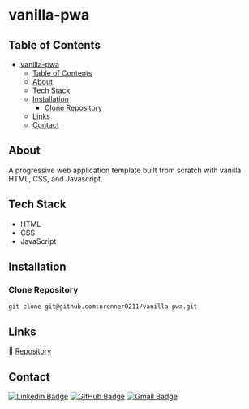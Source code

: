 # vanilla-pwa

## Table of Contents

- [vanilla-pwa](#vanilla-pwa)
  - [Table of Contents](#table-of-contents)
  - [About](#about)
  - [Tech Stack](#tech-stack)
  - [Installation](#installation)
    - [Clone Repository](#clone-repository)
  - [Links](#links)
  - [Contact](#contact)

## About

A progressive web application template built from scratch with vanilla HTML, CSS, and Javascript.

## Tech Stack

- HTML
- CSS
- JavaScript

## Installation

### Clone Repository

`git clone git@github.com:nrenner0211/vanilla-pwa.git`

## Links

🔗 [Repository](https://github.com/nrenner0211/vanilla-pwa)

## Contact

[![Linkedin Badge](https://img.shields.io/badge/-nrenner0211-blue?style=flat-square&logo=Linkedin&logoColor=white&link=https://www.linkedin.com/in/nicolette-renner/)](https://www.linkedin.com/in/nicolette-renner/)
[![GitHub Badge](https://img.shields.io/badge/-nrenner0211-7261A3?style=flat-square&logo=Github&logoColor=white&link=https://github.com/nrenner0211)](https://github.com/nrenner0211)
[![Gmail Badge](https://img.shields.io/badge/-nrenner0211@gmail.com-c14438?style=flat-square&logo=Gmail&logoColor=white&link=mailto:nrenner0211@gmail.com)](mailto:nrenner0211@gmail.com)

